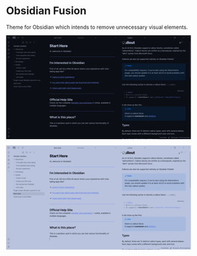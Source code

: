 # Obsidian Fusion

Theme for Obsidian which intends to remove unnecessary visual elements.

![](dark.png)

![](light.png)
